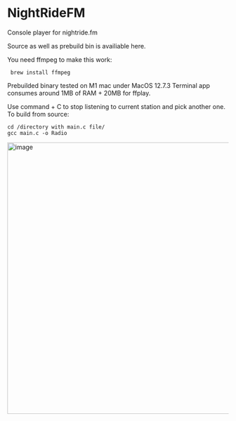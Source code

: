 # NightRideFM
Console player for nightride.fm 

Source as well as prebuild bin is availiable here.

You need ffmpeg to make this work:

     brew install ffmpeg

Prebuilded binary tested on M1 mac under MacOS 12.7.3
Terminal app consumes around 1MB of RAM + 20MB for ffplay.

Use command + C to stop listening to current station and pick another one.
To build from source:

    cd /directory with main.c file/ 
    gcc main.c -o Radio 

<img width="618" alt="image" src="https://github.com/Dream1iner/NightRideFM/assets/31440989/3208dd12-67ee-4256-8ded-59e60499465c">

